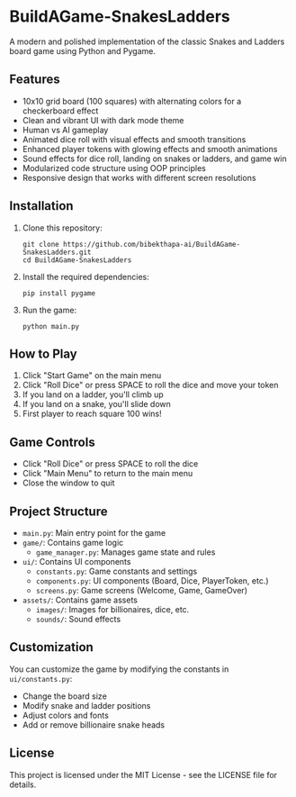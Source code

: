 # BuildAGame-SnakesLadders

A modern and polished implementation of the classic Snakes and Ladders board game using Python and Pygame.

## Features

- 10x10 grid board (100 squares) with alternating colors for a checkerboard effect
- Clean and vibrant UI with dark mode theme
- Human vs AI gameplay
- Animated dice roll with visual effects and smooth transitions
- Enhanced player tokens with glowing effects and smooth animations
- Sound effects for dice roll, landing on snakes or ladders, and game win
- Modularized code structure using OOP principles
- Responsive design that works with different screen resolutions

## Installation

1. Clone this repository:
   ```
   git clone https://github.com/bibekthapa-ai/BuildAGame-SnakesLadders.git
   cd BuildAGame-SnakesLadders
   ```

2. Install the required dependencies:
   ```
   pip install pygame
   ```

3. Run the game:
   ```
   python main.py
   ```

## How to Play

1. Click "Start Game" on the main menu
2. Click "Roll Dice" or press SPACE to roll the dice and move your token
3. If you land on a ladder, you'll climb up
4. If you land on a snake, you'll slide down
5. First player to reach square 100 wins!

## Game Controls

- Click "Roll Dice" or press SPACE to roll the dice
- Click "Main Menu" to return to the main menu
- Close the window to quit

## Project Structure

- `main.py`: Main entry point for the game
- `game/`: Contains game logic
  - `game_manager.py`: Manages game state and rules
- `ui/`: Contains UI components
  - `constants.py`: Game constants and settings
  - `components.py`: UI components (Board, Dice, PlayerToken, etc.)
  - `screens.py`: Game screens (Welcome, Game, GameOver)
- `assets/`: Contains game assets
  - `images/`: Images for billionaires, dice, etc.
  - `sounds/`: Sound effects

## Customization

You can customize the game by modifying the constants in `ui/constants.py`:
- Change the board size
- Modify snake and ladder positions
- Adjust colors and fonts
- Add or remove billionaire snake heads

## License

This project is licensed under the MIT License - see the LICENSE file for details.
